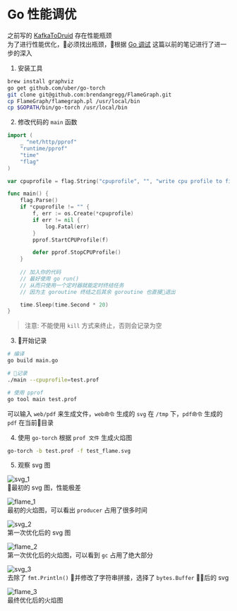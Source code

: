 # Go 性能调优

之前写的 [KafkaToDruid](https://github.com/Juntaran/Go_In_Action/tree/master/Demo/KafkaToDruid) 存在性能瓶颈  
为了进行性能优化，必须找出瓶颈，根据 [Go 调试](https://github.com/Juntaran/Note/blob/master/Go/Go%E8%B0%83%E8%AF%95.md) 这篇以前的笔记进行了进一步的深入  

1. 安装工具  

``` sh
brew install graphviz
go get github.com/uber/go-torch
git clone git@github.com:brendangregg/FlameGraph.git
cp FlameGraph/flamegraph.pl /usr/local/bin
cp $GOPATH/bin/go-torch /usr/local/bin
```

2. 修改代码的 `main` 函数  

``` go
import (
    _ "net/http/pprof"
    "runtime/pprof"
    "time"
    "flag"
)

var cpuprofile = flag.String("cpuprofile", "", "write cpu profile to file")

func main() {
    flag.Parse()
	if *cpuprofile != "" {
		f, err := os.Create(*cpuprofile)
		if err != nil {
			log.Fatal(err)
		}
		pprof.StartCPUProfile(f)

		defer pprof.StopCPUProfile()
    }
    
    // 加入你的代码
    // 最好使用 go run()
    // 从而只使用一个定时器就能定时终结任务
    // 因为主 goroutine 终结之后其余 goroutine 也直接退出

    time.Sleep(time.Second * 20)
}
```

> 注意: 不能使用 `kill` 方式来终止，否则会记录为空

3. 开始记录  

``` sh
# 编译
go build main.go

# 记录
./main --cpuprofile=test.prof

# 使用 pprof
go tool main test.prof
```

可以输入 `web/pdf` 来生成文件，`web命令` 生成的 `svg` 在 `/tmp` 下，`pdf命令` 生成的 `pdf` 在当前目录  

4. 使用 `go-torch` 根据 `prof 文件` 生成火焰图  

``` bash
go-torch -b test.prof -f test_flame.svg
```

5. 观察 svg 图  

 
![svg_1](https://rawgit.com/Juntaran/Go_In_Action/master/Demo/KafkaToDruid/testing/k2d_pprof_1.svg?sanitize=true)  
最初的 svg 图，性能极差  

![flame_1](https://rawgit.com/Juntaran/Go_In_Action/master/Demo/KafkaToDruid/testing/k2d_flame_1.svg?sanitize=true)  
最初的火焰图，可以看出 `producer` 占用了很多时间  

![svg_2](https://rawgit.com/Juntaran/Go_In_Action/master/Demo/KafkaToDruid/testing/k2d_pprof_2.svg?sanitize=true)  
第一次优化后的 svg 图  

![flame_2](https://rawgit.com/Juntaran/Go_In_Action/master/Demo/KafkaToDruid/testing/k2d_flame_2.svg?sanitize=true)  
第一次优化后的火焰图，可以看到 `gc` 占用了绝大部分  

![svg_3](https://rawgit.com/Juntaran/Go_In_Action/master/Demo/KafkaToDruid/testing/k2d_pprof_3.svg?sanitize=true)  
去除了 `fmt.Println()` 并修改了字符串拼接，选择了 `bytes.Buffer` 后的 svg  

![flame_3](https://rawgit.com/Juntaran/Go_In_Action/master/Demo/KafkaToDruid/testing/k2d_flame_3.svg?sanitize=true)  
最终优化后的火焰图  


